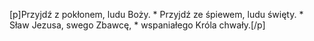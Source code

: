 [p]Przyjdź z pokłonem, ludu Boży. * Przyjdź ze śpiewem, ludu święty. * Sław Jezusa, swego Zbawcę, * wspaniałego Króla chwały.[/p]